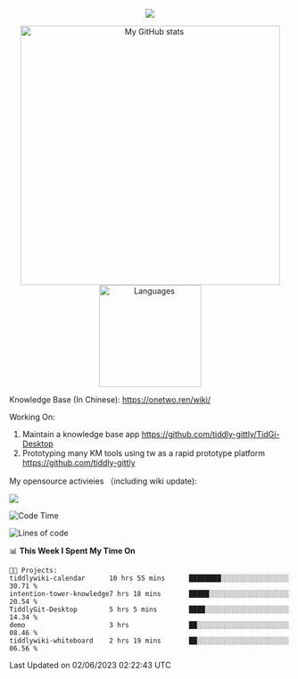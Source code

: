 <a href="https://github.com/linonetwo">
    <p align="center">
        <img src="https://github-profile-trophy.vercel.app/?username=linonetwo&column=7&theme=onedark"/>
    </p>
</a>
<a align="center" href="https://github.com/linonetwo">
  <p align="center">
    <img src="https://github-readme-stats.vercel.app/api?username=linonetwo&show_icons=true&count_private=true" alt="My GitHub stats" width="465"/>
    <img src="https://github-readme-stats.vercel.app/api/top-langs/?username=linonetwo&layout=compact&langs_count=10" alt="Languages" height="183">
  </p>
</a>

Knowledge Base (In Chinese): https://onetwo.ren/wiki/

Working On: 

1. Maintain a knowledge base app https://github.com/tiddly-gittly/TidGi-Desktop
1. Prototyping many KM tools using tw as a rapid prototype platform https://github.com/tiddly-gittly

My opensource activieies （including wiki update):

![](https://visitor-badge.glitch.me/badge?page_id=linonetwo.linonetwo)

<!--START_SECTION:waka-->
![Code Time](http://img.shields.io/badge/Code%20Time-1%2C815%20hrs%2049%20mins-blue)

![Lines of code](https://img.shields.io/badge/From%20Hello%20World%20I%27ve%20Written-47.5%20million%20lines%20of%20code-blue)

📊 **This Week I Spent My Time On** 

```text
🐱‍💻 Projects: 
tiddlywiki-calendar      10 hrs 55 mins      ████████░░░░░░░░░░░░░░░░░   30.71 % 
intention-tower-knowledge7 hrs 18 mins       █████░░░░░░░░░░░░░░░░░░░░   20.54 % 
TiddlyGit-Desktop        5 hrs 5 mins        ████░░░░░░░░░░░░░░░░░░░░░   14.34 % 
demo                     3 hrs               ██░░░░░░░░░░░░░░░░░░░░░░░   08.46 % 
tiddlywiki-whiteboard    2 hrs 19 mins       ██░░░░░░░░░░░░░░░░░░░░░░░   06.56 % 
```


 Last Updated on 02/06/2023 02:22:43 UTC
<!--END_SECTION:waka-->
